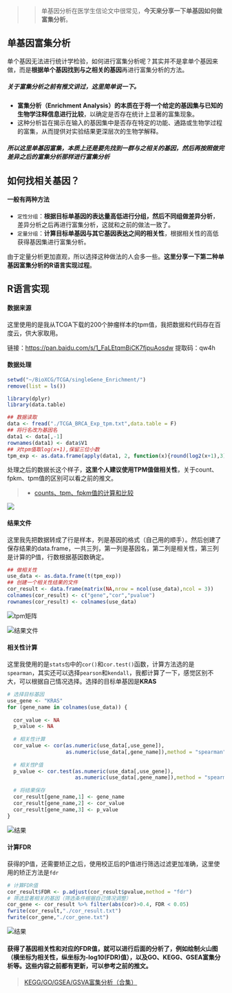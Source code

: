 >> 单基因分析在医学生信论文中很常见，**今天来分享一下单基因如何做富集分析**。

## 单基因富集分析

单个基因无法进行统计学检验，如何进行富集分析呢？其实并不是拿单个基因来做，而是**根据单个基因找到与之相关的基因**再进行富集分析的方法。

##### 关于富集分析之前有推文讲过，这里简单说一下。

- **富集分析（Enrichment Analysis）的本质在于将一个给定的基因集与已知的生物学注释信息进行比较**，以确定是否存在统计上显著的富集现象。
- 这种分析旨在揭示在输入的基因集中是否存在特定的功能、通路或生物学过程的富集，从而提供对实验结果更深层次的生物学解释。

##### 所以这里单基因富集，**本质上还是要先找到一群与之相关的基因**，然后再按照做完差异之后的富集分析那样进行富集分析

## 如何找相关基因？

#### 一般有两种方法
- `定性分组`：**根据目标单基因的表达量高低进行分组，然后不同组做差异分析**，差异分析之后再进行富集分析，这就和之前的做法一致了。
- `定量分组`：**计算目标单基因与其它基因表达之间的相关性**，根据相关性的高低获得基因集进行富集分析。

由于定量分析更加直观，所以选择这种做法的人会多一些。**这里分享一下第二种单基因富集分析的R语言实现过程**。

## R语言实现

#### 数据来源
这里使用的是我从TCGA下载的200个肿瘤样本的tpm值，我把数据和代码存在百度云，供大家取用。

链接：https://pan.baidu.com/s/1_FaLEtqmBiCK7fjpuAosdw 提取码：qw4h

#### 数据处理
```r
setwd("~/BioXCG/TCGA/singleGene_Enrichment/")
remove(list = ls())

library(dplyr)
library(data.table)

## 数据读取
data <- fread("./TCGA_BRCA_Exp_tpm.txt",data.table = F)
## 将行名改为基因名
data1 <- data[,-1]
rownames(data1) <- data$V1
## 对tpm值取log(x+1),保留三位小数
tpm_exp <- as.data.frame(apply(data1, 2, function(x){round(log2(x+1),3)}))
```

处理之后的数据长这个样子，**这里个人建议使用TPM值做相关性**，关于count、fpkm、tpm值的区别可以看之前的推文。
> - [counts、tpm、fpkm值的计算和比较](https://mp.weixin.qq.com/s?__biz=Mzg2NjYzNjQ4Ng==&mid=2247485635&idx=2&sn=95c448e9bb5eba4d83b18ac5ed4a41ad&chksm=ce468f6af931067c90920b40872694a5e5b1aeaa03bded488523b6423c1ec4be1870b4836b1b&scene=178&cur_album_id=2998422351119958020#rd)

![](https://files.mdnice.com/user/23696/a8e6d7f3-020c-497c-ad80-a92d60626184.png)

#### 结果文件 

这里我先把数据转成了行是样本，列是基因的格式（自己用的顺手）。然后创建了保存结果的data.frame，一共三列，第一列是基因名，第二列是相关性，第三列是计算的P值，行数根据基因数确定。

```r
## 做相关性
use_data <- as.data.frame(t(tpm_exp))
## 创建一个相关性结果的文件
cor_result <- data.frame(matrix(NA,nrow = ncol(use_data),ncol = 3))
colnames(cor_result) <- c("gene","cor","pvalue")
rownames(cor_result) <- colnames(use_data)
```

![tpm矩阵](https://files.mdnice.com/user/23696/3b72ee49-b5f0-41f4-8c80-ffbee829333b.png)


![结果文件](https://files.mdnice.com/user/23696/9f6ed815-60d3-476b-ad88-9605ec319d00.png)


#### 相关性计算
这里我使用的是`stats包`中的`cor()`和`cor.test()`函数，计算方法选的是`spearman`，其实还可以选择`pearson`和`kendall`，我都计算了一下，感觉区别不大，可以根据自己情况选择。选择的目标单基因是**KRAS**

```r
# 选择目标基因
use_gene <- "KRAS"
for (gene_name in colnames(use_data)) {
  
  cor_value <- NA
  p_value <- NA
  
  # 相关性计算
  cor_value <- cor(as.numeric(use_data[,use_gene]), 
                   as.numeric(use_data[,gene_name]),method = "spearman")
  
  # 相关性P值
  p_value <- cor.test(as.numeric(use_data[,use_gene]), 
                      as.numeric(use_data[,gene_name]),method = "spearman")$p.value
  
  # 将结果保存
  cor_result[gene_name,1] <- gene_name
  cor_result[gene_name,2] <- cor_value
  cor_result[gene_name,3] <- p_value
}
```

![结果](https://files.mdnice.com/user/23696/c0708237-f7b2-43a6-b639-d67ea2b704e2.png)

#### 计算FDR
获得的P值，还需要矫正之后，使用校正后的P值进行筛选过滤更加准确，这里使用的矫正方法是`fdr`
```r
# 计算FDR值
cor_result$FDR <- p.adjust(cor_result$pvalue,method = "fdr")
# 筛选显著相关的基因（筛选条件根据自己情况调整）
cor_gene <- cor_result %>% filter(abs(cor)>0.4, FDR < 0.05)
fwrite(cor_result,"./cor_result.txt")
fwrite(cor_gene,"./cor_gene.txt")
```

![结果](https://files.mdnice.com/user/23696/3e03b3d2-530e-4161-8de9-073c555f34af.png)

#### 获得了基因相关性和对应的FDR值，就可以进行后面的分析了，**例如绘制火山图（横坐标为相关性，纵坐标为-log10(FDR)值），以及GO、KEGG、GSEA富集分析等**。这些内容之前都有更新，可以参考之前的推文。
> [KEGG/GO/GSEA/GSVA富集分析（合集）](https://mp.weixin.qq.com/s?__biz=Mzg2NjYzNjQ4Ng==&mid=2247486146&idx=1&sn=ff99a883f5a8c811e32909ee3fde930c&chksm=ce468d6bf931047d168b51cdb9b0aacffbce1b0dc83c3c5bd28658a36bbfc1a017d604d122c6&token=42594964&lang=zh_CN#rd)
